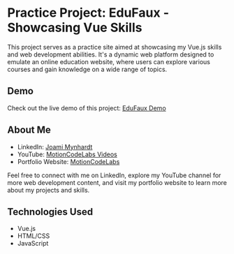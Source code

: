 # Practice Project: EduFaux - Showcasing Vue Skills


This project serves as a practice site aimed at showcasing my Vue.js skills and web development abilities. It's a dynamic web platform designed to emulate an online education website, where users can explore various courses and gain knowledge on a wide range of topics.

## Demo

Check out the live demo of this project: [EduFaux Demo](https://edu-faux.vercel.app/)

## About Me

- LinkedIn: [Joami Mynhardt](https://www.linkedin.com/in/joami-mynhardt/)
- YouTube: [MotionCodeLabs Videos](https://www.youtube.com/@motioncodelabs/videos)
- Portfolio Website: [MotionCodeLabs](https://motioncodelabs.co.za)

Feel free to connect with me on LinkedIn, explore my YouTube channel for more web development content, and visit my portfolio website to learn more about my projects and skills.

## Technologies Used

- Vue.js
- HTML/CSS
- JavaScript